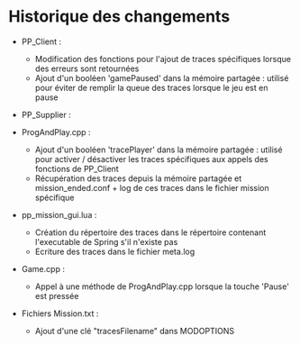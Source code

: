 Historique des changements
===========

* PP_Client :

	* Modification des fonctions pour l'ajout de traces spécifiques lorsque des erreurs sont retournées
	* Ajout d'un booléen 'gamePaused' dans la mémoire partagée : utilisé pour éviter de remplir la queue des traces lorsque le jeu est en pause
	
* PP_Supplier :

* ProgAndPlay.cpp :

	* Ajout d'un booléen 'tracePlayer' dans la mémoire partagée : utilisé pour activer / désactiver les traces spécifiques aux appels des fonctions de PP_Client
	* Récupération des traces depuis la mémoire partagée et mission_ended.conf + log de ces traces dans le fichier mission spécifique

* pp_mission_gui.lua :

	* Création du répertoire des traces dans le répertoire contenant l'executable de Spring s'il n'existe pas
	* Ecriture des traces dans le fichier meta.log
	
* Game.cpp :
	* Appel à une méthode de ProgAndPlay.cpp lorsque la touche 'Pause' est pressée

* Fichiers Mission.txt :
	* Ajout d'une clé "tracesFilename" dans MODOPTIONS